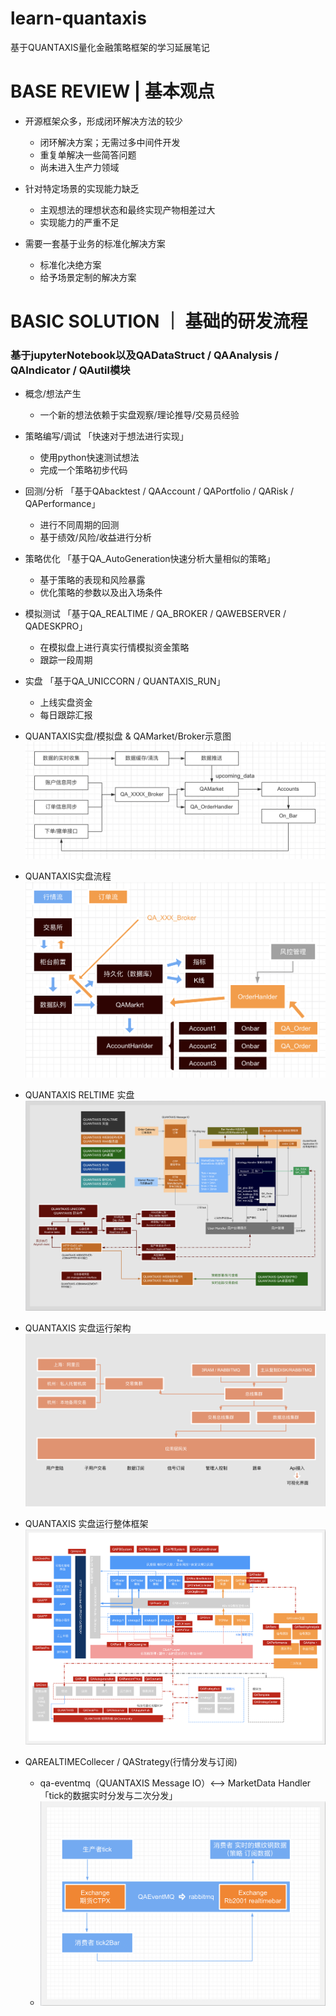 # learn-quantaxis

基于QUANTAXIS量化金融策略框架的学习延展笔记


# BASE REVIEW | 基本观点

- 开源框架众多，形成闭环解决方法的较少
    - 闭环解决方案；无需过多中间件开发
    - 重复单解决一些简答问题
    - 尚未进入生产力领域
    
- 针对特定场景的实现能力缺乏
    - 主观想法的理想状态和最终实现产物相差过大
    - 实现能力的严重不足
    
- 需要一套基于业务的标准化解决方案
    - 标准化决绝方案
    - 给予场景定制的解决方案


# BASIC SOLUTION ｜ 基础的研发流程
### 基于jupyterNotebook以及QADataStruct / QAAnalysis / QAIndicator / QAutil模块

- 概念/想法产生
    - 一个新的想法依赖于实盘观察/理论推导/交易员经验
    
- 策略编写/调试 「快速对于想法进行实现」
    - 使用python快速测试想法
    - 完成一个策略初步代码
 
- 回测/分析 「基于QAbacktest / QAAccount / QAPortfolio / QARisk / QAPerformance」
    - 进行不同周期的回测 
    - 基于绩效/风险/收益进行分析
    
- 策略优化 「基于QA_AutoGeneration快速分析大量相似的策略」
    - 基于策略的表现和风险暴露
    - 优化策略的参数以及出入场条件
    
- 模拟测试 「基于QA_REALTIME / QA_BROKER / QAWEBSERVER / QADESKPRO」
    - 在模拟盘上进行真实行情模拟资金策略
    - 跟踪一段周期
    
- 实盘 「基于QA_UNICCORN / QUANTAXIS_RUN」
    - 上线实盘资金
    - 每日跟踪汇报
    
    
- QUANTAXIS实盘/模拟盘 & QAMarket/Broker示意图
![image](https://github.com/rayhlw/learn-quantaxis/blob/master/image/QAMarket:Broker示意图.png)

- QUANTAXIS实盘流程
![image](https://github.com/rayhlw/learn-quantaxis/blob/master/image/QUANTAXIS实盘流程.png)

- QUANTAXIS RELTIME 实盘
![image](https://github.com/rayhlw/learn-quantaxis/blob/master/image/QUANTAXIS%20RELTIME%20实盘.png)

- QUANTAXIS 实盘运行架构
![image](https://github.com/rayhlw/learn-quantaxis/blob/master/image/QUANTAXIS%20实盘运行架构.png)

- QUANTAXIS 实盘运行整体框架
![image](https://github.com/rayhlw/learn-quantaxis/blob/master/image/QUANTAXIS%20结构框架.png)

- QAREALTIMECollecer / QAStrategy(行情分发与订阅)
    - qa-eventmq（QUANTAXIS Message IO）<--> MarketData Handler「tick的数据实时分发与二次分发」
    - ![image](https://github.com/rayhlw/learn-quantaxis/blob/master/image/QAREALTIMECollecer:QAStrategy流程.png)


















